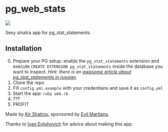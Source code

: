 pg_web_stats
============

![](http://f.cl.ly/items/1M2D402O0E0c0p2Y461E/Screen%20Shot%202013-06-29%20at%2012.30.22.png)

Sexy sinatra app for pg_stat_statements.

## Installation

0. Prepare your PG setup: enable the `pg_stat_statements` extension and execute `CREATE EXTENSION pg_stat_statements` inside the database you want to inspect. *Hint: there is an [awesome article about pg_stat_statements in russian](http://evtuhovich.ru/blog/2013/06/28/pg-stat-statements/#comment-945382408).*
1. Clone the repo
2. Fill `config.yml.example` with your credentians and save it as `config.yml`
3. Start the app: `ruby web.rb`
4. ???
5. PROFIT


Made by [Kir Shatrov](https://github.com/kirs), sponsored by [Evil Martians](http://evl.ms).

Thanks to [Ivan Evtuhovich](https://twitter.com/evtuhovich) for advice about making this app.
